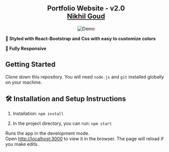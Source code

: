 <h2 align="center">
  Portfolio Website - v2.0<br/>
  <a href="https://soumyajit.vercel.app/" target="_blank">Nikhil Goud</a>
</h2>
<div align="center">
  <img alt="Demo" src="./Images/readme-img1.png" />
</div>

**🎨 Styled with React-Bootstrap and Css with easy to customize colors**

**📱 Fully Responsive**

## Getting Started

Clone down this repository. You will need `node.js` and `git` installed globally on your machine.

## 🛠 Installation and Setup Instructions

1. Installation: `npm install`

2. In the project directory, you can run: `npm start`

Runs the app in the development mode.\
Open [http://localhost:3000](http://localhost:3000) to view it in the browser.
The page will reload if you make edits.

